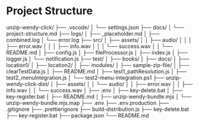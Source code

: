 # Project Structure

unzip-wendy-click/
├── .vscode/
│   └── settings.json
├── docs/
│   └── project-structure.md
├── logs/
│   ├── _placeholder.md
│   ├── combined.log
│   └── error.log
├── src/
│   ├── assets/
│   │   ├── audio/
│   │   │   ├── error.wav
│   │   │   ├── info.wav
│   │   │   └── success.wav
│   │   └── README.md
│   ├── config.js
│   ├── fileProcessor.js
│   ├── index.js
│   ├── logger.js
│   └── notification.js
├── test/
│   ├── books/
│   ├── docs/
│   ├── location1/
│   ├── location2/
│   ├── modules/
│   ├── sample-zip-file/
│   ├── clearTestData.js
│   ├── README.md
│   ├── test1_pathResolution.js
│   ├── test2_menuIntegration.js
│   └── test2-menu-integration.ps1
├── unzip-wendy-click-dist/
│   ├── assets/
│   │   └── audio/
│   │       ├── error.wav
│   │       ├── info.wav
│   │       └── success.wav
│   ├── .env
│   ├── key-delete.bat
│   ├── key-register.bat
│   ├── README.md
│   ├── unzip-wendy-bundle.mjs
│   └── unzip-wendy-bundle.mjs.map
├── .env
├── .env.production
├── .gitignore
├── .prettierignore
├── build-distribution.js
├── key-delete.bat
├── key-register.bat
├── package.json
└── README.md

